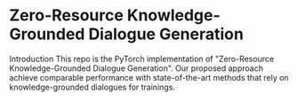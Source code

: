 # Zero-Resource Knowledge-Grounded Dialogue Generation

Introduction
This repo is the PyTorch implementation of "Zero-Resource Knowledge-Grounded Dialogue Generation". Our proposed approach achieve comparable performance with state-of-the-art methods that rely on knowledge-grounded dialogues for trainings.
